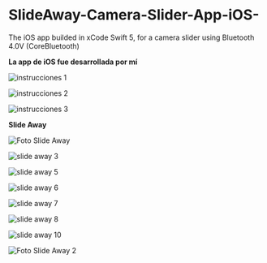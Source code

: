 # SlideAway-Camera-Slider-App-iOS-
The iOS app builded in xCode Swift 5, for a camera slider using Bluetooth 4.0V (CoreBluetooth)

**La app de iOS fue desarrollada por mí**

![instrucciones 1](https://user-images.githubusercontent.com/58285337/155245455-672e2cc5-d739-4d77-9d0e-5e25c2992ffb.jpg)

![instrucciones 2](https://user-images.githubusercontent.com/58285337/155245466-20b18f91-2046-42d0-bcfd-98eb3bd3f0af.jpg)

![instrucciones 3](https://user-images.githubusercontent.com/58285337/155245471-4bd20ef5-c9e9-48d8-a4e5-6da6c6a9ffda.jpg)


**Slide Away**

![Foto Slide Away](https://user-images.githubusercontent.com/58285337/155243661-dfd329fe-51e9-40bc-9aae-bce0d754624e.jpg)

![slide away 3](https://user-images.githubusercontent.com/58285337/155244270-e4acfffe-e85a-45c0-808e-9d62a5aeb0b7.jpg)

![slide away 5](https://user-images.githubusercontent.com/58285337/155244284-62efda05-a456-4ad7-872e-a890c49e222d.jpg)

![slide away 6](https://user-images.githubusercontent.com/58285337/155244292-7e02384e-a6ee-440f-a01e-d48cd4d49694.jpg)

![slide away 7](https://user-images.githubusercontent.com/58285337/155244297-e592e064-8586-442a-b7bc-002e1f49bb1e.jpg)

![slide away 8](https://user-images.githubusercontent.com/58285337/155244301-42a8d92f-b43c-423f-be22-91a03c168b60.jpg)

![slide away 10](https://user-images.githubusercontent.com/58285337/155244311-f62f76b8-6f72-41f6-9c19-b473e53e9bc3.jpg)

![Foto Slide Away 2](https://user-images.githubusercontent.com/58285337/155244079-baf26b00-c23b-4f25-9761-6d982b4162a3.jpg)


